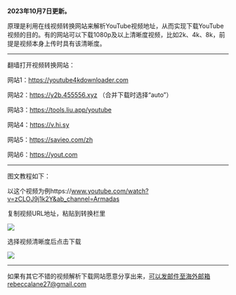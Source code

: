 **2023年10月7日更新。**

原理是利用在线视频转换网站来解析YouTube视频地址，从而实现下载YouTube视频的目的。有的网站可以下载1080p及以上清晰度视频，比如2k、4k、8k，前提是视频本身上传时具有该清晰度。

***

翻墙打开视频转换网站：

网站1：https://youtube4kdownloader.com

网站2：https://y2b.455556.xyz （合并下载时选择“auto”）

网站3：https://tools.liu.app/youtube

网站4：https://v.hi.sy

网站5：https://savieo.com/zh

网站6：https://yout.com

***

图文教程如下：

以这个视频为例https://www.youtube.com/watch?v=zCLOJ9j1k2Y&ab_channel=Armadas

复制视频URL地址，粘贴到转换栏里

![](https://cdn.jsdelivr.net/gh/Alvin9999/pac2/softimag/savieo1.jpg)

选择视频清晰度后点击下载

![](https://cdn.jsdelivr.net/gh/Alvin9999/pac2/softimag/savieo2.jpg)

***

如果有其它不错的视频解析下载网站愿意分享出来，可以发邮件至海外邮箱rebeccalane27@gmail.com